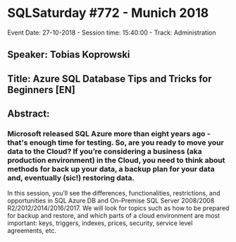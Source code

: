 # SQLSaturday #772 - Munich 2018
Event Date: 27-10-2018 - Session time: 15:40:00 - Track: Administration
## Speaker: Tobias Koprowski
## Title: Azure SQL Database Tips and Tricks for Beginners [EN]
## Abstract:
### Microsoft released SQL Azure more than eight years ago - that's enough time for testing. So, are you ready to move your data to the Cloud? If you’re considering a business (aka production environment) in the Cloud, you need to think about methods for back up your data, a backup plan for your data and, eventually (sic!) restoring data. 

In this session, you’ll see the differences, functionalities, restrictions, and opportunities in SQL Azure DB and On-Premise SQL Server 2008/2008 R2/2012/2014/2016/2017. We will look for topics such as how to be prepared for backup and restore, and which parts of a cloud environment are most important: keys, triggers, indexes, prices, security, service level agreements, etc.
